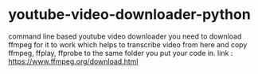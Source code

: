 # youtube-video-downloader-python
command line based youtube video downloader
you need to download ffmpeg for it to work which helps to transcribe video from here
and copy ffmpeg, ffplay, ffprobe to the same folder you put your code in.
link : https://www.ffmpeg.org/download.html
